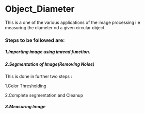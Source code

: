 # Object_Diameter
This is a one of the various applications of the image processing i.e measuring the diameter od a given circular object.
### Steps to be followed are:
##### 1.Importing image using *imread* function.

##### 2.Segmentation of Image(Removing Noise)
This is done in further two steps :

1.Color Thresholding

2.Complete segmentation and Cleanup

##### 3.Measuring Image

